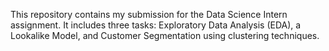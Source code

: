 This repository contains my submission for the Data Science Intern assignment. It includes three tasks: Exploratory Data Analysis (EDA), a Lookalike Model, and Customer Segmentation using clustering techniques.



